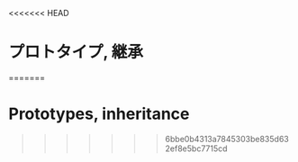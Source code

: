 <<<<<<< HEAD
# プロトタイプ, 継承
=======
# Prototypes, inheritance
>>>>>>> 6bbe0b4313a7845303be835d632ef8e5bc7715cd
